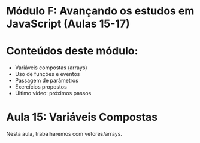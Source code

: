 # Módulo F: Avançando os estudos em JavaScript (Aulas 15-17)

# Conteúdos deste módulo:

* Variáveis compostas (arrays)
* Uso de funções e eventos
* Passagem de parâmetros
* Exercícios propostos
* Último vídeo: próximos passos

# Aula 15: Variáveis Compostas

Nesta aula, trabalharemos com vetores/arrays.

